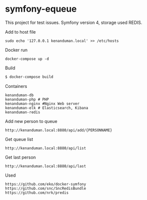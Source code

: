 symfony-equeue
==============
This project for test issues. 
Symfony version 4, storage used REDIS.

Add to host file
```
sudo echo '127.0.0.1 kenanduman.local' >> /etc/hosts
```

Docker run
```
docker-compose up -d
```
Build
```bash
$ docker-compose build
```
Containers
```
kenanduman-db
kenanduman-php # PHP
kenanduman-nginx #Nginx Web server
kenanduman-elk # Elasticsearch, Kibana
kenanduman-redis
```
Add new person to queue
```
http://kenanduman.local:8880/api/add/{PERSONNAME}
```
Get queue list
```
http://kenanduman.local:8880/api/list
```
Get last person
```
http://kenanduman.local:8880/api/last
```
Used
```
https://github.com/eko/docker-symfony
https://github.com/snc/SncRedisBundle
https://github.com/nrk/predis
```
